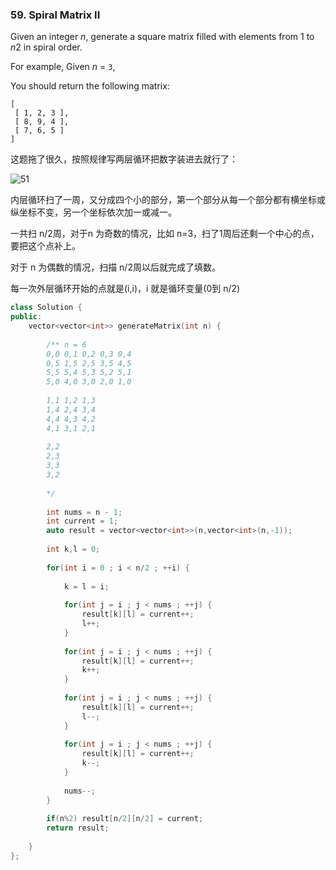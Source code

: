 ### 59. Spiral Matrix II

Given an integer *n*, generate a square matrix filled with elements from 1 to *n*2 in spiral order.

For example,
Given *n* = `3`,

You should return the following matrix:

```
[
 [ 1, 2, 3 ],
 [ 8, 9, 4 ],
 [ 7, 6, 5 ]
]
```

这题拖了很久，按照规律写两层循环把数字装进去就行了：

![51](/Users/Cancel/Course/gitbooks/knowledgeTree/assets/51.jpeg)

内层循环扫了一周，又分成四个小的部分，第一个部分从每一个部分都有横坐标或纵坐标不变，另一个坐标依次加一或减一。

一共扫 n/2周，对于n 为奇数的情况，比如 n=3，扫了1周后还剩一个中心的点，要把这个点补上。

对于 n 为偶数的情况，扫描 n/2周以后就完成了填数。

每一次外层循环开始的点就是(i,i)，i 就是循环变量(0到 n/2)

```c++
class Solution {
public:
    vector<vector<int>> generateMatrix(int n) {
        
        /** n = 6  
        0,0 0,1 0,2 0,3 0,4   
        0,5 1,5 2,5 3,5 4,5
        5,5 5,4 5,3 5,2 5,1
        5,0 4,0 3,0 2,0 1,0
        
        1,1 1,2 1,3
        1,4 2,4 3,4
        4,4 4,3 4,2
        4,1 3,1 2,1
        
        2,2 
        2,3
        3,3
        3,2
        
        */
        
        int nums = n - 1;
        int current = 1;
        auto result = vector<vector<int>>(n,vector<int>(n,-1));
        
        int k,l = 0;
        
        for(int i = 0 ; i < n/2 ; ++i) {
            
            k = l = i;
                
            for(int j = i ; j < nums ; ++j) {
                result[k][l] = current++;
                l++;
            }
            
            for(int j = i ; j < nums ; ++j) {
                result[k][l] = current++;
                k++;
            }
            
            for(int j = i ; j < nums ; ++j) {
                result[k][l] = current++;
                l--;
            }
            
            for(int j = i ; j < nums ; ++j) {
                result[k][l] = current++;
                k--;
            }
            
            nums--;
        }
        
        if(n%2) result[n/2][n/2] = current;
        return result;
        
    }
};
```

